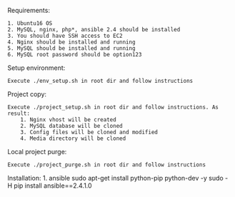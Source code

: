 Requirements:

	1. Ubuntu16 OS
	2. MySQL, nginx, php*, ansible 2.4 should be installed
	3. You should have SSH access to EC2
  	4. Nginx should be installed and running
  	5. MySQL should be installed and running
  	6. MySQL root password should be option123

Setup environment:

	Execute ./env_setup.sh in root dir and follow instructions

Project copy:

	Execute ./project_setup.sh in root dir and follow instructions. As result:
        1. Nginx vhost will be created
        2. MySQL database will be cloned
        3. Config files will be cloned and modified 
        4. Media directory will be cloned

Local project purge:

	Execute ./project_purge.sh in root dir and follow instructions


Installation:
	1. ansible
		sudo apt-get install python-pip python-dev -y
		sudo -H pip install ansible==2.4.1.0
